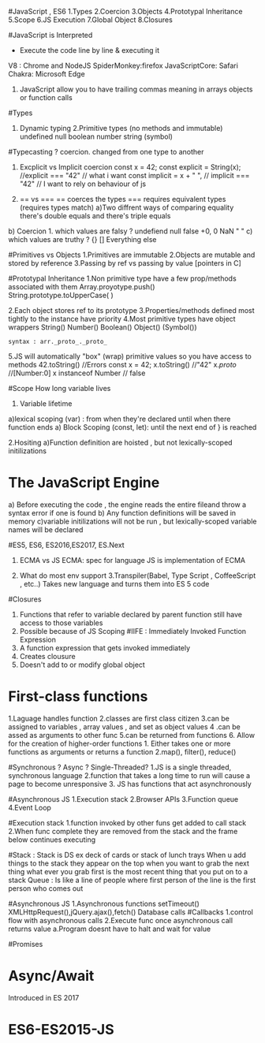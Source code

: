 #JavaScript , ES6
1.Types
2.Coercion
3.Objects
4.Prototypal Inheritance
5.Scope
6.JS Execution
7.Global Object
8.Closures

#JavaScript is Interpreted 
 - Execute the code line by line  & executing it 
 
 V8 : Chrome and NodeJS
 SpiderMonkey:firefox 
 JavaScriptCore: Safari
 Chakra: Microsoft Edge
 
 
 1. JavaScript allow you to have trailing commas meaning in arrays objects or function calls 
 
 #Types
 1. Dynamic typing 
 2.Primitive types (no methods and immutable)
 undefined 
 null 
 boolean 
 number 
 string 
 (symbol)
 
 #Typecasting ? coercion.
 changed from one type to another 
1. Excplicit vs Implicit coercion
    const x = 42;
    const explicit = String(x); //explicit === "42" // what i want 
    const implicit = x + " ",   // implicit === "42" // I want to rely on behaviour of js 

2. == vs === 
    == coerces the types
    === requires equivalent types (requires types match)
a)Two diffrent ways of comparing equality there's double equals and there's triple equals 

b) Coercion 
    1. which values are falsy ?
        undefiend
        null 
        false 
        +0, 0 NaN
        " "
c) which values are truthy ?
    {}
    []
    Everything else 

#Primitives vs Objects
   1.Primitives are immutable
   2.Objects are mutable and stored by reference
   3.Passing by ref vs passing by value [pointers in C]
   
#Prototypal Inheritance
 1.Non primitive type have a few prop/methods associated with them 
        Array.proyotype.push()
        String.prototype.toUpperCase( )
        
  2.Each object stores ref to its prototype
  3.Properties/methods defined most tightly to the instance have priority
  4.Most primitive types have object wrappers
    String()
    Number()
    Boolean()
    Object()
    (Symbol())    
    
    syntax : arr._proto_._proto_
  5.JS will automatically "box" (wrap) primitive values so you have access to methods 
     42.toString() //Errors
     const x = 42; 
     x.toString()  //"42" 
     x._proto_     //[Number:0]
     x instanceof Number //  false
         
#Scope 
How long variable lives
1. Variable lifetime 

a)lexical scoping (var) : from when they're declared until when there function ends
a) Block Scoping (const, let): until the next  end of } is reached 

2.Hositing 
a)Function definition are hoisted , but not lexically-scoped initilizations

# The JavaScript Engine

a) Before executing the code , the engine reads the entire fileand throw a syntax error if one is found 
b) Any function definitions will be saved in memory
c)variable initilizations will not be run , but lexically-scoped variable names will be declared 

#ES5, ES6, ES2016,ES2017, ES.Next 
1. ECMA vs JS
ECMA: spec for language 
JS is implementation of ECMA

2. What do most env support 
3.Transpiler(Babel, Type Script , CoffeeScript , etc..)
Takes new language and turns them into ES 5 code 

#Closures
1. Functions that refer to variable declared by parent function still have access to those variables
2. Possible because of JS Scoping
#IIFE : Immediately Invoked Function Expression 
1. A function expression that gets invoked immediately 
2. Creates clousure
3. Doesn't add to or modify global object

# First-class functions
1.Laguage handles function 
2.classes are first class citizen
3.can be assigned to variables , array values , and set as  object values 
4 .can be assed as arguments to other func
5.can be returned from functions
6. Allow for the creation of higher-order functions
    1. Either takes one or more functions as arguments or returns a function 
    2.map(), filter(), reduce()
    
#Synchronous ? Async ? Single-Threaded?
1.JS is a single threaded, synchronous language
2.function that takes a long time to run will cause a page to become unresponsive 
3. JS has functions that act asynchronously

#Asynchronous JS
1.Execution stack 
2.Browser APIs
3.Function queue
4.Event Loop

#Execution stack 
1.function invoked by other funs get added to call stack 
2.When func complete they are removed from the stack and the frame below continues executing

#Stack :
   Stack is DS 
   ex deck of cards or stack of lunch trays
   When u add things to the stack they appear on the top when you want to grab the next thing 
   what ever you grab first is the most recent thing that you put on to a stack 
   Queue : Is like a line of people where first person of the line is the first person who comes out

#Asynchronous JS
1.Asynchronous functions
    setTimeout()
    XMLHttpRequest(),jQuery.ajax(),fetch()
    Database calls
#Callbacks
 1.control flow with asynchronous calls
 2.Execute func once asynchronous call returns value 
    a.Program doesnt have to halt and wait for value 

#Promises 

# Async/Await
Introduced in ES 2017
 
   




























         
        
        
        
        
        


   # ES6-ES2015-JS
